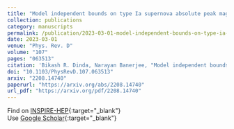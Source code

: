 ```yaml
---
title: "Model independent bounds on type Ia supernova absolute peak magnitude"
collection: publications
category: manuscripts
permalink: /publication/2023-03-01-model-independent-bounds-on-type-ia-supernova-absolute-peak-magnitude
date: 2023-03-01
venue: "Phys. Rev. D"
volume: "107"
pages: "063513"
citation: 'Bikash R. Dinda, Narayan Banerjee, "Model independent bounds on type Ia supernova absolute peak magnitude." Phys. Rev. D, 107, 063513 (2023).'
doi: "10.1103/PhysRevD.107.063513"
arxiv: "2208.14740"
paperurl: "https://arxiv.org/abs/2208.14740"
url_pdf: "https://arxiv.org/pdf/2208.14740"
---
```


Find on [INSPIRE-HEP](https://inspirehep.net/literature?q=arXiv%3A2208.14740){:target="_blank"}  
Use [Google Scholar](https://scholar.google.com/scholar?q=Model+independent+bounds+on+type+Ia+supernova+absolute+peak+magnitude){:target="_blank"}
